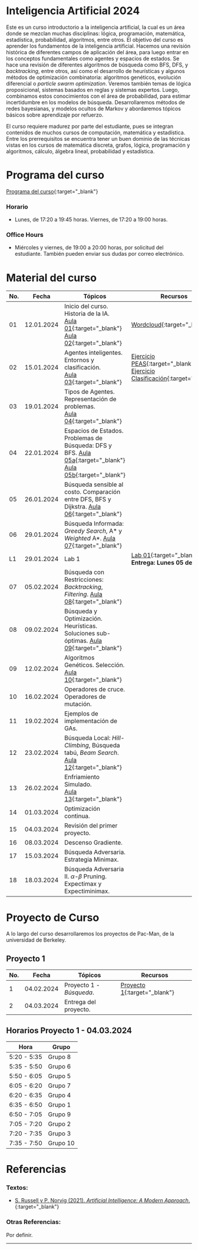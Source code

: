 # Inteligencia Artificial 2024

Este es un curso introductorio a la inteligencia artificial, la cual es un área donde se mezclan muchas disciplinas: lógica, programación, matemática, estadística, probabilidad, algoritmos, entre otros. El objetivo del curso es aprender los fundamentos de la inteligencia artificial. Hacemos una revisión histórica de diferentes campos de aplicación del área, para luego entrar en los conceptos fundamentales como agentes y espacios de estados. Se hace una revisión de diferentes algoritmos de búsqueda como BFS, DFS, y *backtracking*, entre otros, así como el desarrollo de heurísticas y algunos métodos de optimización combinatoria: algoritmos genéticos, evolución diferencial o *particle swarm optimization*. Veremos también temas de lógica proposicional, sistemas basados en reglas y sistemas expertos.
Luego, combinamos estos conocimientos con el área de probabilidad, para estimar incertidumbre en los modelos de búsqueda. Desarrollaremos métodos de redes bayesianas, y modelos ocultos de Markov y abordaremos tópicos básicos sobre aprendizaje por refuerzo.

El curso requiere madurez por parte del estudiante, pues se integran contenidos de muchos cursos de computación, matemática y estadística. Entre los prerrequisitos se encuentra tener un buen dominio de las técnicas vistas en los cursos de matemática discreta, grafos, lógica, programación y algoritmos, cálculo, álgebra lineal, probabilidad y estadística. 


# Programa del curso
<div id='id-programa'/>

[Programa del curso](programa/Programa-ia2024.pdf){:target="_blank"}

### Horario
<div id='id-horario'/>

* Lunes, de 17:20 a 19:45 horas. Viernes, de 17:20 a 19:00 horas.

### Office Hours
<div id='id-office'/>

* Miércoles y viernes, de 19:00 a 20:00 horas, por solicitud del estudiante. También pueden enviar sus dudas por correo electrónico.


# Material del curso
<div id='id-material'/>

**No.**  | **Fecha**    | **Tópicos**                                                       | **Recursos**
-------- | ------------ | ----------------------------------------------------------------- |  -------------------------------------
01       | 12.01.2024   | Inicio del curso. Historia de la IA. <br/> [Aula 01](aulas/Aula01.pdf){:target="_blank"} [Aula 02](aulas/Aula02.pdf){:target="_blank"} | [Wordcloud](otros/Wordcloud.png){:target="_blank"}
02       | 15.01.2024   | Agentes inteligentes. Entornos y clasificación. <br/> [Aula 03](aulas/Aula03.pdf){:target="_blank"} | [Ejercicio PEAS](otros/Ejercicio_PEAS.pdf){:target="_blank"} <br/> [Ejercicio Clasificación](otros/Ejercicio_Ambientes.pdf){:target="_blank"} 
03       | 19.01.2024   | Tipos de Agentes. Representación de problemas. <br/> [Aula 04](aulas/Aula04.pdf){:target="_blank"} | 
04       | 22.01.2024   | Espacios de Estados. Problemas de Búsqueda: DFS y BFS. [Aula 05a](aulas/Aula05a.pdf){:target="_blank"}  [Aula 05b](aulas/Aula05b.pdf){:target="_blank"} | 
05       | 26.01.2024   | Búsqueda sensible al costo. Comparación entre DFS, BFS y Dijkstra. [Aula 06](aulas/Aula06.pdf){:target="_blank"} | 
06       | 29.01.2024   | Búsqueda Informada: *Greedy Search*, A* y *Weighted* A*. [Aula 07](aulas/Aula07.pdf){:target="_blank"} | 
L1       | 29.01.2024   | Lab 1  |  [Lab 01](labs/lab01.pdf){:target="_blank"} <br/> **Entrega: Lunes 05 de febrero.**
07       | 05.02.2024   | Búsqueda con Restricciones: *Backtracking*, *Filtering*. [Aula 08](aulas/Aula08.pdf){:target="_blank"} | 
08       | 09.02.2024   | Búsqueda y Optimización. Heurísticas. Soluciones sub-óptimas. [Aula 09](aulas/Aula09.pdf){:target="_blank"} | 
09       | 12.02.2024   | Algoritmos Genéticos. Selección. <br/> [Aula 10](aulas/Aula10.pdf){:target="_blank"} | 
10       | 16.02.2024   | Operadores de cruce. Operadores de mutación. |  
11       | 19.02.2024   | Ejemplos de implementación de GAs. <br/> |  
12       | 23.02.2024   | Búsqueda Local: *Hill-Climbing*, Búsqueda tabú, *Beam Search*. [Aula 12](aulas/Aula12.pdf){:target="_blank"} | 
13       | 26.02.2024   | Enfriamiento Simulado. <br/> [Aula 13](aulas/Aula13.pdf){:target="_blank"} |  
14       | 01.03.2024   | 0ptimización continua.     | 
15       | 04.03.2024   | Revisión del primer proyecto.  | 
16       | 08.03.2024   | Descenso Gradiente.       | 
17       | 15.03.2024   | Búsqueda Adversaria. Estrategia Minimax. | 
18       | 18.03.2024   | Búsqueda Adversaria II. $\alpha$-$\beta$ Pruning. Expectimax y Expectiminimax. | 


# Proyecto de Curso
<div id='id-proj'/>

A lo largo del curso desarrollaremos los proyectos de Pac-Man, de la universidad de Berkeley.

## Proyecto 1
<div id='id-proj1'/>

**No.**  | **Fecha**    | **Tópicos**                                   | **Recursos**
-------- | ------------ | --------------------------------------------- |  -------------------------------------
 1       | 04.02.2024   | Proyecto 1 - *Búsqueda*.                      | [Proyecto 1](proyectos/Proyecto1.pdf){:target="_blank"} <br/> 
 2       | 04.03.2024   | Entrega del proyecto.                         | 


## Horarios Proyecto 1 - 04.03.2024
<div id='id-proj1'/>

  **Hora**     | **Grupo**    
  ------------ | ------------  
  5:20 - 5:35  | Grupo 8
  5:35 - 5:50  | Grupo 6
  5:50 - 6:05  | Grupo 5
  6:05 - 6:20  | Grupo 7
  6:20 - 6:35  | Grupo 4
  6:35 - 6:50  | Grupo 1
  6:50 - 7:05  | Grupo 9
  7:05 - 7:20  | Grupo 2
  7:20 - 7:35  | Grupo 3
  7:35 - 7:50  | Grupo 10 

  
# Referencias
<div id='id-ref'/>

### Textos:

* [S. Russell y P. Norvig (2021). *Artificial Intelligence: A Modern Approach*.](http://library.lol/main/9B28FC2A4A9B21237063BC7E6B42DEFD){:target="_blank"}

### Otras Referencias:

Por definir.

---
